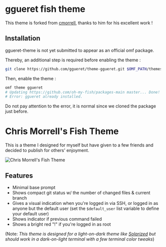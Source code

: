 # ggueret fish theme

This theme is forked from [cmorrell](https://github.com/oh-my-fish/theme-cmorrell.com), thanks to him for his excellent work !

## Installation

ggueret-theme is not yet submitted to appear as an official omf package.

Thereby, an additional step is required before enabling the theme :

```sh
git clone https://github.com/ggueret/theme-ggueret.git $OMF_PATH/themes/ggueret
```

Then, enable the theme :
```sh
omf theme ggueret
# Updating https://github.com/oh-my-fish/packages-main master... Done!
# Error: ggueret already installed.
```

Do not pay attention to the error, it is normal since we cloned the package just before.


# Chris Morrell's Fish Theme

This is a theme I designed for myself but have given to a few friends and decided to publish for others' enjoyment.

![Chris Morrell's Fish Theme](https://cloud.githubusercontent.com/assets/21592/4770904/8a58e026-5b89-11e4-927c-42a387b41df0.gif)

## Features

- Minimal base prompt
- Shows compact git status w/ the number of changed files & current branch
- Gives a visual indication when you're logged in via SSH, or logged in as anyone
    but the default user (set the `$default_user` list variable to define your default user)
- Shows indicator if previous command failed
- Shows a bright red "!" if you're logged in as root

(Note: _This theme is designed for a light-on-dark theme like [Solarized](http://ethanschoonover.com/solarized) but should work in a dark-on-light terminal with a few terminal color tweaks_)
